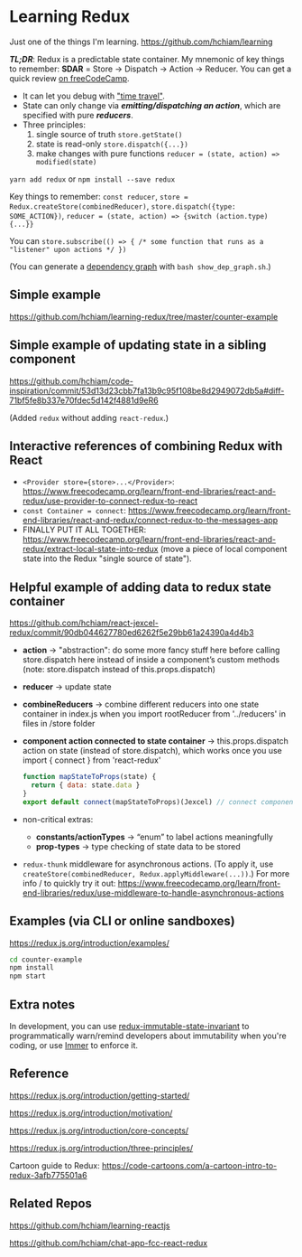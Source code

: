 # Learning Redux

Just one of the things I'm learning. <https://github.com/hchiam/learning>

**_TL;DR_**: Redux is a predictable state container. My mnemonic of key things to remember: **SDAR** = Store -> Dispatch -> Action -> Reducer. You can get a quick review [on freeCodeCamp](https://www.freecodecamp.org/learn/front-end-libraries/redux/write-a-counter-with-redux).

* It can let you debug with ["time travel"](https://github.com/reduxjs/redux-devtools).
* State can only change via **_emitting/dispatching an action_**, which are specified with pure **_reducers_**.
* Three principles:
  1. single source of truth `store.getState()`
  2. state is read-only `store.dispatch({...})`
  3. make changes with pure functions `reducer = (state, action) => modified(state)`

`yarn add redux` or `npm install --save redux`

Key things to remember: `const reducer`, `store = Redux.createStore(combinedReducer)`, `store.dispatch({type: SOME_ACTION})`, `reducer = (state, action) => {switch (action.type) {...}}`

You can `store.subscribe(() => { /* some function that runs as a "listener" upon actions */ })`

(You can generate a [dependency graph](https://github.com/hchiam/learning-dependency-cruiser) with `bash show_dep_graph.sh`.)

## Simple example

<https://github.com/hchiam/learning-redux/tree/master/counter-example>

## Simple example of updating state in a sibling component

<https://github.com/hchiam/code-inspiration/commit/53d13d23cbb7fa13b9c95f108be8d2949072db5a#diff-71bf5fe8b337e70fdec5d142f4881d9eR6>

(Added `redux` without adding `react-redux`.)

## Interactive references of combining Redux with React

- `<Provider store={store>...</Provider>`: <https://www.freecodecamp.org/learn/front-end-libraries/react-and-redux/use-provider-to-connect-redux-to-react>
- `const Container = connect`: <https://www.freecodecamp.org/learn/front-end-libraries/react-and-redux/connect-redux-to-the-messages-app>
- FINALLY PUT IT ALL TOGETHER: <https://www.freecodecamp.org/learn/front-end-libraries/react-and-redux/extract-local-state-into-redux> (move a piece of local component state into the Redux "single source of state").

## Helpful example of adding data to redux state container

<https://github.com/hchiam/react-jexcel-redux/commit/90db044627780ed6262f5e29bb61a24390a4d4b3>

- **action** -> "abstraction": do some more fancy stuff here before calling store.dispatch here instead of inside a component’s custom methods (note: store.dispatch instead of this.props.dispatch)
- **reducer** -> update state
- **combineReducers** -> combine different reducers into one state container in index.js when you import rootReducer from '../reducers' in files in /store folder

- **component action connected to state container** -> this.props.dispatch action on state (instead of store.dispatch), which works once you use import { connect } from 'react-redux'

  ```js
  function mapStateToProps(state) {
    return { data: state.data }
  }
  export default connect(mapStateToProps)(Jexcel) // connect component to state
  ```

- non-critical extras:

  - **constants/actionTypes** -> “enum” to label actions meaningfully
  - **prop-types** -> type checking of state data to be stored


- `redux-thunk` middleware for asynchronous actions. (To apply it, use `createStore(combinedReducer, Redux.applyMiddleware(...))`.) For more info / to quickly try it out: <https://www.freecodecamp.org/learn/front-end-libraries/redux/use-middleware-to-handle-asynchronous-actions>

## Examples (via CLI or online sandboxes)

<https://redux.js.org/introduction/examples/>

```bash
cd counter-example
npm install
npm start
```

## Extra notes

In development, you can use [redux-immutable-state-invariant](https://github.com/leoasis/redux-immutable-state-invariant) to programmatically warn/remind developers about immutability when you're coding, or use [Immer](https://github.com/hchiam/learning-immer) to enforce it.

## Reference

<https://redux.js.org/introduction/getting-started/>

<https://redux.js.org/introduction/motivation/>

<https://redux.js.org/introduction/core-concepts/>

<https://redux.js.org/introduction/three-principles/>

Cartoon guide to Redux: <https://code-cartoons.com/a-cartoon-intro-to-redux-3afb775501a6>

## Related Repos

<https://github.com/hchiam/learning-reactjs>

<https://github.com/hchiam/chat-app-fcc-react-redux>

